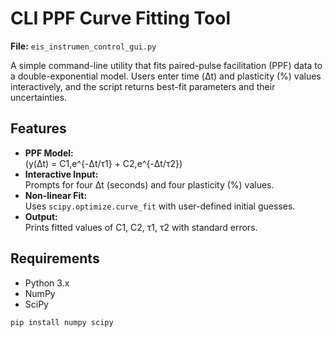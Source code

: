 # CLI PPF Curve Fitting Tool

**File:** `eis_instrumen_control_gui.py`

A simple command-line utility that fits paired-pulse facilitation (PPF) data to a double-exponential model. Users enter time (Δt) and plasticity (%) values interactively, and the script returns best-fit parameters and their uncertainties.

## Features

- **PPF Model:**  
  \(y(Δt) = C1\,e^{-Δt/τ1} + C2\,e^{-Δt/τ2}\)
- **Interactive Input:**  
  Prompts for four Δt (seconds) and four plasticity (%) values.
- **Non-linear Fit:**  
  Uses `scipy.optimize.curve_fit` with user-defined initial guesses.
- **Output:**  
  Prints fitted values of C1, C2, τ1, τ2 with standard errors.

## Requirements

- Python 3.x  
- NumPy  
- SciPy  

```bash
pip install numpy scipy

